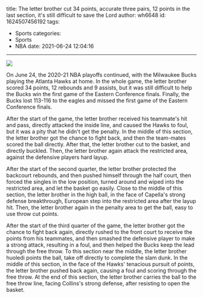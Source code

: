 title: The letter brother cut 34 points, accurate three pairs, 12 points in the last section, it's still difficult to save the Lord
author: wh6648
id: 1624507456192
tags: 
- Sports
categories: 
- Sports
- NBA
date: 2021-06-24 12:04:16
---
![](https://p1.itc.cn/q_70/images01/20210624/e0c27da59ee6482c8629b61634be3f00.jpeg)


On June 24, the 2020-21 NBA playoffs continued, with the Milwaukee Bucks playing the Atlanta Hawks at home. In the whole game, the letter brother scored 34 points, 12 rebounds and 9 assists, but it was still difficult to help the Bucks win the first game of the Eastern Conference finals. Finally, the Bucks lost 113-116 to the eagles and missed the first game of the Eastern Conference finals.

After the start of the game, the letter brother received his teammate's hit and pass, directly attacked the inside line, and caused the Hawks to foul, but it was a pity that he didn't get the penalty. In the middle of this section, the letter brother got the chance to fight back, and then the team-mates scored the ball directly. After that, the letter brother cut to the basket, and directly buckled. Then, the letter brother again attack the restricted area, against the defensive players hard layup.

After the start of the second quarter, the letter brother protected the backcourt rebounds, and then pushed himself through the half court, then forced the singles in the low position, turned around and wiped into the restricted area, and let the basket go easily. Close to the middle of this section, the letter brother in the high ball, in the face of Capella's strong defense breakthrough, European step into the restricted area after the layup hit. Then, the letter brother again in the penalty area to get the ball, easy to use throw cut points.

After the start of the third quarter of the game, the letter brother got the chance to fight back again, directly rushed to the front court to receive the points from his teammates, and then smashed the defensive player to make a strong attack, resulting in a foul, and then helped the Bucks keep the lead through the free throw. To this section near the middle, the letter brother huoledi points the ball, take off directly to complete the slam dunk. In the middle of this section, in the face of the Hawks' tenacious pursuit of points, the letter brother pushed back again, causing a foul and scoring through the free throw. At the end of this section, the letter brother carries the ball to the free throw line, facing Collins's strong defense, after resisting to open the basket.

